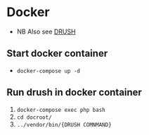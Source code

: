 # Docker

* NB Also see [DRUSH](/DRUSH/README.md)

## Start docker container
* `docker-compose up -d`

## Run drush in docker container
1. `docker-compose exec php bash`
2. `cd docroot/`
3. `../vendor/bin/{DRUSH COMNMAND}`